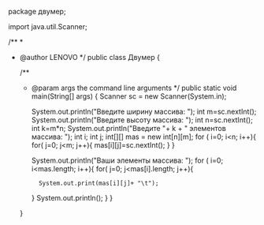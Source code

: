 package двумер;

import java.util.Scanner;

/**
 *
 * @author LENOVO
 */
public class Двумер {

    /**
     * @param args the command line arguments
     */
    public static void main(String[] args) {
        Scanner sc = new Scanner(System.in);
        
        
        
        System.out.println("Введите ширину массива: ");
        int m=sc.nextInt();
        System.out.println("Введите высоту массива: ");
        int n=sc.nextInt();
        int k=m*n;
        System.out.println("Введите "+ k + " элементов массива: ");
        int i;
        int j;
         int[][] mas = new int[n][m];
        for ( i=0; i<n; i++){
         for( j=0; j<m; j++){
          mas[i][j]=sc.nextInt();
         }
        }
         
        System.out.println("Ваши элементы массива: ");
        for ( i=0; i<mas.length; i++){
         for( j=0; j<mas[i].length; j++){
            
             System.out.print(mas[i][j]+ "\t");
         }
            System.out.println();
        }
        }
    
        
        
    }
  
